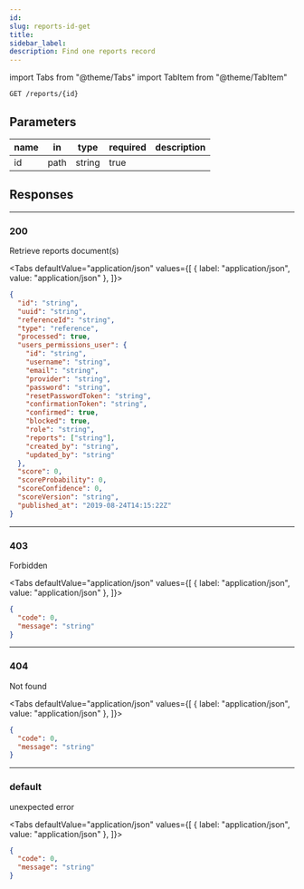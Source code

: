 ```yaml
---
id:
slug: reports-id-get
title:
sidebar_label:
description: Find one reports record
---
```


<!-- prettier-ignore-start -->

import Tabs from "@theme/Tabs"
import TabItem from "@theme/TabItem"

<!-- prettier-ignore-end -->

```console
GET /reports/{id}
```

## Parameters

| name | in   | type   | required | description |
| ---- | ---- | ------ | -------- | ----------- |
| id   | path | string | true     |             |

## Responses

---

### 200

Retrieve reports document(s)

<!-- prettier-ignore-start -->

<Tabs defaultValue="application/json" values={[
  { label: "application/json", value: "application/json" },
]}>

<!-- prettier-ignore-end -->

<TabItem value="application/json">

```json title="Example response"
{
  "id": "string",
  "uuid": "string",
  "referenceId": "string",
  "type": "reference",
  "processed": true,
  "users_permissions_user": {
    "id": "string",
    "username": "string",
    "email": "string",
    "provider": "string",
    "password": "string",
    "resetPasswordToken": "string",
    "confirmationToken": "string",
    "confirmed": true,
    "blocked": true,
    "role": "string",
    "reports": ["string"],
    "created_by": "string",
    "updated_by": "string"
  },
  "score": 0,
  "scoreProbability": 0,
  "scoreConfidence": 0,
  "scoreVersion": "string",
  "published_at": "2019-08-24T14:15:22Z"
}
```

</TabItem>

</Tabs>

---

### 403

Forbidden

<!-- prettier-ignore-start -->

<Tabs defaultValue="application/json" values={[
  { label: "application/json", value: "application/json" },
]}>

<!-- prettier-ignore-end -->

<TabItem value="application/json">

```json title="Example response"
{
  "code": 0,
  "message": "string"
}
```

</TabItem>

</Tabs>

---

### 404

Not found

<!-- prettier-ignore-start -->

<Tabs defaultValue="application/json" values={[
  { label: "application/json", value: "application/json" },
]}>

<!-- prettier-ignore-end -->

<TabItem value="application/json">

```json title="Example response"
{
  "code": 0,
  "message": "string"
}
```

</TabItem>

</Tabs>

---

### default

unexpected error

<!-- prettier-ignore-start -->

<Tabs defaultValue="application/json" values={[
  { label: "application/json", value: "application/json" },
]}>

<!-- prettier-ignore-end -->

<TabItem value="application/json">

```json title="Example response"
{
  "code": 0,
  "message": "string"
}
```

</TabItem>

</Tabs>
